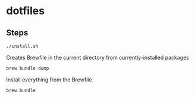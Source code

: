 # dotfiles

## Steps

```sh
./install.sh
```

Creates Brewfile in the current directory from currently-installed packages

```sh
brew bundle dump
```

Install everything from the Brewfile

```sh
brew bundle
```
